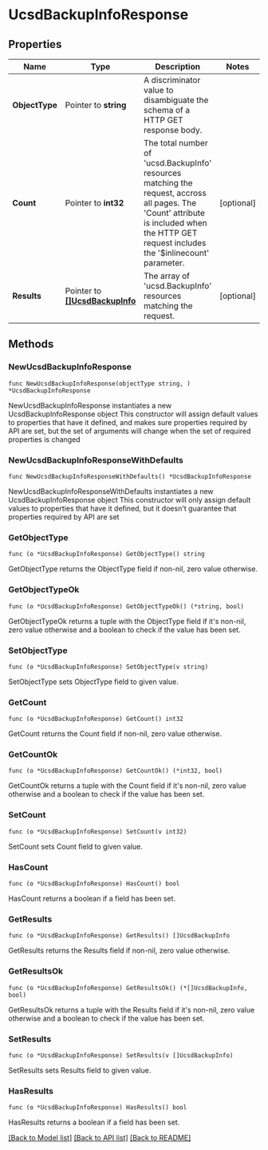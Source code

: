 # UcsdBackupInfoResponse

## Properties

Name | Type | Description | Notes
------------ | ------------- | ------------- | -------------
**ObjectType** | Pointer to **string** | A discriminator value to disambiguate the schema of a HTTP GET response body. | 
**Count** | Pointer to **int32** | The total number of &#39;ucsd.BackupInfo&#39; resources matching the request, accross all pages. The &#39;Count&#39; attribute is included when the HTTP GET request includes the &#39;$inlinecount&#39; parameter. | [optional] 
**Results** | Pointer to [**[]UcsdBackupInfo**](ucsd.BackupInfo.md) | The array of &#39;ucsd.BackupInfo&#39; resources matching the request. | [optional] 

## Methods

### NewUcsdBackupInfoResponse

`func NewUcsdBackupInfoResponse(objectType string, ) *UcsdBackupInfoResponse`

NewUcsdBackupInfoResponse instantiates a new UcsdBackupInfoResponse object
This constructor will assign default values to properties that have it defined,
and makes sure properties required by API are set, but the set of arguments
will change when the set of required properties is changed

### NewUcsdBackupInfoResponseWithDefaults

`func NewUcsdBackupInfoResponseWithDefaults() *UcsdBackupInfoResponse`

NewUcsdBackupInfoResponseWithDefaults instantiates a new UcsdBackupInfoResponse object
This constructor will only assign default values to properties that have it defined,
but it doesn't guarantee that properties required by API are set

### GetObjectType

`func (o *UcsdBackupInfoResponse) GetObjectType() string`

GetObjectType returns the ObjectType field if non-nil, zero value otherwise.

### GetObjectTypeOk

`func (o *UcsdBackupInfoResponse) GetObjectTypeOk() (*string, bool)`

GetObjectTypeOk returns a tuple with the ObjectType field if it's non-nil, zero value otherwise
and a boolean to check if the value has been set.

### SetObjectType

`func (o *UcsdBackupInfoResponse) SetObjectType(v string)`

SetObjectType sets ObjectType field to given value.


### GetCount

`func (o *UcsdBackupInfoResponse) GetCount() int32`

GetCount returns the Count field if non-nil, zero value otherwise.

### GetCountOk

`func (o *UcsdBackupInfoResponse) GetCountOk() (*int32, bool)`

GetCountOk returns a tuple with the Count field if it's non-nil, zero value otherwise
and a boolean to check if the value has been set.

### SetCount

`func (o *UcsdBackupInfoResponse) SetCount(v int32)`

SetCount sets Count field to given value.

### HasCount

`func (o *UcsdBackupInfoResponse) HasCount() bool`

HasCount returns a boolean if a field has been set.

### GetResults

`func (o *UcsdBackupInfoResponse) GetResults() []UcsdBackupInfo`

GetResults returns the Results field if non-nil, zero value otherwise.

### GetResultsOk

`func (o *UcsdBackupInfoResponse) GetResultsOk() (*[]UcsdBackupInfo, bool)`

GetResultsOk returns a tuple with the Results field if it's non-nil, zero value otherwise
and a boolean to check if the value has been set.

### SetResults

`func (o *UcsdBackupInfoResponse) SetResults(v []UcsdBackupInfo)`

SetResults sets Results field to given value.

### HasResults

`func (o *UcsdBackupInfoResponse) HasResults() bool`

HasResults returns a boolean if a field has been set.


[[Back to Model list]](../README.md#documentation-for-models) [[Back to API list]](../README.md#documentation-for-api-endpoints) [[Back to README]](../README.md)


